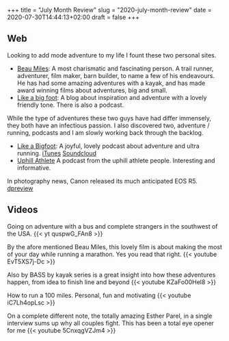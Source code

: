+++
title = "July Month Review"
slug = "2020-july-month-review"
date = 2020-07-30T14:44:13+02:00
draft = false
+++
## Web
Looking to add mode adventure to my life I fount these two personal sites.
- [Beau Miles](https://beaumiles.com): A most charismatic and fascinating person. A trail runner, adventurer, film maker, barn builder, to name a few of his endeavours. He has had some amazing adventures with a kayak, and has made award winning films about adventures, big and small.
- [Like a big foot](http://likeabigfoot.com): A blog about inspiration and adventure with a lovely friendly tone. There is also a podcast.

While the type of adventures these two guys have had differ immensely, they both have an infectious passion. I also discovered two, adventure / running, podcasts and I am slowly working back through the backlog.

- [Like a Bigfoot](http://likeabigfoot.com): A joyful, lovely podcast about adventure and ultra running. [iTunes](https://itunes.apple.com/us/podcast/like-a-bigfoot/id1160773293?mt=2) [Soundcloud](https://soundcloud.com/chris-ward-126531464)
- [Uphill Athlete](https://www.uphillathlete.com/podcast/) A podcast from the uphill athlete people. Interesting and informative.


In photography news, Canon released its much anticipated EOS R5. [dpreview](https://www.dpreview.com/news/4816421953/canon-releases-eos-r5-with-45mp-sensor-8k-video-capture-and-next-gen-dual-pixel-af)

## Videos

Going on adventure with a bus and complete strangers in the southwest of the USA.
{{< yt quspwG_FAn8 >}}

By the afore mentioned Beau Miles, this lovely film is about making the most of your day while running a marathon. Yes you read that right.
{{< youtube EvT5XS7j-Dc >}}

Also by BASS by kayak series is a great insight into how these adventures happen, from idea to finish line and beyond
{{< youtube KZaFo00Hel8 >}}

How to run a 100 miles. Personal, fun and motivating
{{< youtube iC7Lh4opLsc >}}

On a complete different note, the totally amazing Esther Parel, in a single interview sums up why all couples fight. This has been a total eye opener for me
{{< youtube 5CnxqgVZJm4 >}}

